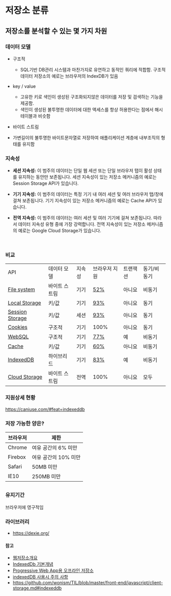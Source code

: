 # 저장소 분류



## 저장소를 분석할 수 있는 몇 가지 차원

### 데이터 모델

- 구조적

  - SQL기반 DB관리 시스템과 마찬가지로 유연하고 동적인 쿼리에 적합함. 구조적 데이터 저장소의 예로는 브라우저의 IndexDB가 있음

- key / value

  - 고유한 키로 색인이 생성된 구조화되지않은 데이터를 저장 및 검색하는 기능을 제공함. 
  - 색인이 생성된 불투명한 데이터에 대한 액세스를 항상 허용한다는 점에서 해시 테이블과 비슷함

- 바이트 스트림

- 가변길이의 불투명한 바이트문자열로 저장하여 애플리케이션 계층에 내부조직의 형태를 유지함


### 지속성

- **세션 지속성:** 이 범주의 데이터는 단일 웹 세션 또는 단일 브라우저 탭이 활성 상태를 유지하는 동안만 보존됩니다. 세션 지속성이 있는 저장소 메커니즘의 예로는 Session Storage API가 있습니다.

- **기기 지속성:** 이 범주의 데이터는 특정 기기 내 여러 세션 및 여러 브라우저 탭/창에 걸쳐 보존됩니다. 기기 지속성이 있는 저장소 메커니즘의 예로는 Cache API가 있습니다.

- **전역 지속성:** 이 범주의 데이터는 여러 세션 및 여러 기기에 걸쳐 보존됩니다. 따라서 데이터 지속성 유형 중에 가장 강력합니다. 전역 지속성이 있는 저장소 메커니즘의 예로는 Google Cloud Storage가 있습니다.

  ​	

### 비교

|                                                              |               |        |                                                   |          |             |
| ------------------------------------------------------------ | ------------- | ------ | ------------------------------------------------- | -------- | ----------- |
| API                                                          | 데이터 모델   | 지속성 | 브라우저 지원                                     | 트랜잭션 | 동기/비동기 |
| [File system](https://developer.mozilla.org/en-US/docs/Web/API/FileSystem) | 바이트 스트림 | 기기   | [52%](http://caniuse.com/#feat=filesystem)        | 아니요   | 비동기      |
| [Local Storage](https://developer.mozilla.org/en-US/docs/Web/API/Window/localStorage) | 키/값         | 기기   | [93%](http://caniuse.com/#feat=namevalue-storage) | 아니요   | 동기        |
| [Session Storage](https://developer.mozilla.org/en-US/docs/Web/API/Window/sessionStorage) | 키/값         | 세션   | [93%](http://caniuse.com/#feat=namevalue-storage) | 아니요   | 동기        |
| [Cookies](https://developer.mozilla.org/en-US/docs/Web/HTTP/Cookies) | 구조적        | 기기   | 100%                                              | 아니요   | 동기        |
| [WebSQL](https://www.w3.org/TR/webdatabase/)                 | 구조적        | 기기   | [77%](http://caniuse.com/#feat=sql-storage)       | 예       | 비동기      |
| [Cache](https://developer.mozilla.org/en-US/docs/Web/API/CacheStorage) | 키/값         | 기기   | [60%](http://caniuse.com/#feat=serviceworkers)    | 아니요   | 비동기      |
| [IndexedDB](https://developer.mozilla.org/en-US/docs/Web/API/IndexedDB_API) | 하이브리드    | 기기   | [83%](http://caniuse.com/#feat=indexeddb)         | 예       | 비동기      |
| [Cloud Storage](https://cloud.google.com/storage/?hl=ko)     | 바이트 스트림 | 전역   | 100%                                              | 아니요   | 모두        |



### 지원상세 현황

https://caniuse.com/#feat=indexeddb



### 저장 가능한 양은?

| 브라우저 | 제한                 |
| -------- | -------------------- |
| Chrome   | 여유 공간의 6% 미만  |
| Firebox  | 여유 공간의 10% 미만 |
| Safari   | 50MB 미만            |
| IE10     | 250MB 미만           |

## 

### 유지기간

브라우저에 영구적임



### 라이브러리

- https://dexie.org/





#### 참고

- [웹저장소개요](https://developers.google.com/web/fundamentals/instant-and-offline/web-storage/?hl=ko)
- [IndexedDb 기본개념](https://developer.mozilla.org/ko/docs/IndexedDB/Basic_Concepts_Behind_IndexedDB)
- [Progressive Web App용 오프라인 저장소](https://developers.google.com/web/fundamentals/instant-and-offline/web-storage/offline-for-pwa?hl=ko)
- [indexedDB 사용시 주의 사항](http://jodu.tistory.com/48)
- https://github.com/wonism/TIL/blob/master/front-end/javascript/client-storage.md#indexeddb





